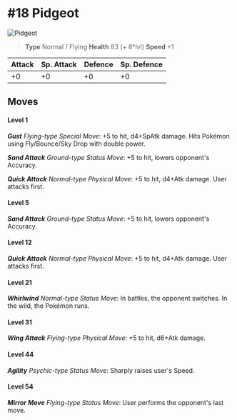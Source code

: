 # #18 Pidgeot


![Pidgeot](https://img.pokemondb.net/sprites/home/normal/1x/pidgeot.png)

> **Type** Normal / Flying
> **Health** 83 (+ 8\*lvl)
> **Speed** +1

| Attack | Sp. Attack | Defence | Sp. Defence |
| ------ | ---------- | ------- | ----------- |
| +0 | +0 | +0 | +0 |

## Moves
#### Level 1

***Gust** Flying-type Special Move*: +5 to hit, d4+SpAtk damage. Hits Pokémon using Fly/Bounce/Sky Drop with double power.

***Sand Attack** Ground-type Status Move*: +5 to hit, lowers opponent's Accuracy.

***Quick Attack** Normal-type Physical Move*: +5 to hit, d4+Atk damage. User attacks first.
#### Level 5

***Sand Attack** Ground-type Status Move*: +5 to hit, lowers opponent's Accuracy.
#### Level 12

***Quick Attack** Normal-type Physical Move*: +5 to hit, d4+Atk damage. User attacks first.
#### Level 21

***Whirlwind** Normal-type Status Move*: In battles, the opponent switches. In the wild, the Pokémon runs.
#### Level 31

***Wing Attack** Flying-type Physical Move*: +5 to hit, d6+Atk damage. 
#### Level 44

***Agility** Psychic-type Status Move*: Sharply raises user's Speed.
#### Level 54

***Mirror Move** Flying-type Status Move*: User performs the opponent's last move.


